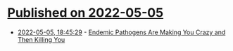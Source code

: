 # [Published on 2022-05-05](index.md)

* [2022-05-05, 18:45:29](https://news.ycombinator.com/item?id=31277055) - [Endemic Pathogens Are Making You Crazy and Then Killing You](https://www.hardtowrite.com/pathogens/)
